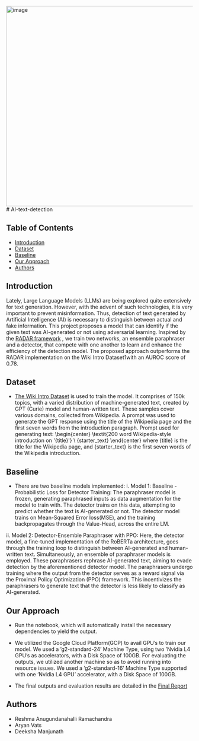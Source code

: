 <img width="540" alt="image" src="https://github.com/reshmaram-gt/AI-text-detection/assets/115122663/07b3cf03-23f2-45f3-b716-eb42b04d103b"># AI-text-detection

## Table of Contents
- [Introduction](#introduction)
- [Dataset](#dataset)
- [Baseline](#baseline)
- [Our Approach](#our-approach)
- [Authors](#authors)

## Introduction
Lately, Large Language Models (LLMs) are being explored quite extensively for text generation. However, with the advent of such technologies, it is very important to prevent misinformation. Thus, detection of text generated by Artificial Intelligence (AI) is necessary to distinguish between actual and fake information. This project proposes a model that can identify if the given text was AI-generated or not using adversarial learning. Inspired by the [RADAR framework](https://arxiv.org/pdf/2307.03838) , we train two networks, an ensemble paraphraser and a detector, that compete with one another to learn and enhance the efficiency of the detection model. The proposed approach outperforms the RADAR implementation on the Wiki Intro Dataset1with an AUROC score of 0.78.


## Dataset

- [The Wiki Intro Dataset](https://huggingface.co/datasets/aadityaubhat/GPT-wiki-intro) is used to train the model. It comprises of 150k topics, with a varied distribution of machine-generated text, created by GPT (Curie) model and human-written text. These samples cover various domains, collected from Wikipedia. A prompt was used to generate the GPT response using the title of the Wikipedia page and the first seven words from the introduction paragraph. Prompt used for generating text:
\begin{center}
\textit{200 word Wikipedia-style introduction on '\{title\}'} \\
\{starter\_text\}
\end{center}
where \{title\} is the title for the Wikipedia page, and \{starter\_text\} is the first seven words of the Wikipedia introduction.

## Baseline

- There are two baseline models implemented:
i. Model 1: Baseline - Probabilistic Loss for Detector Training: The paraphraser model is frozen, generating paraphrased inputs as data augmentation for the model to train with. The detector trains on this data, attempting to predict whether the text is AI-generated or not. The detector model trains on Mean-Squared Error loss(MSE), and the training backpropagates through the Value-Head, across the entire LM.

ii. Model 2: Detector-Ensemble Paraphraser with PPO: Here, the detector model, a fine-tuned implementation of the RoBERTa architecture, goes through the training loop to distinguish between AI-generated and human-written text. Simultaneously, an ensemble of paraphraser models is employed. These paraphrasers rephrase AI-generated text, aiming to evade detection by the aforementioned detector model. The paraphrasers undergo training where the output from the detector serves as a reward signal via the Proximal Policy Optimization (PPO) framework. This incentivizes the paraphrasers to generate text that the detector is less likely to classify as AI-generated.

## Our Approach

- Run the notebook, which will automatically install the necessary dependencies to yield the output.

- We utilized the Google Cloud Platform(GCP) to avail GPU’s to train our model. We used a ’g2-standard-24’ Machine Type, using two ’Nvidia L4 GPU’s as accelerators, with a Disk Space of 100GB. For evaluating the outputs, we utilized another machine so as to avoid running into resource issues. We used a ’g2-standard-16’ Machine Type supported with one ’Nvidia L4 GPU’ accelerator, with a Disk Space of 100GB.

- The final outputs and evaluation results are detailed in the [Final Report](#final_report.pdf) 

## Authors

- Reshma Anugundanahalli Ramachandra
- Aryan Vats
- Deeksha Manjunath
